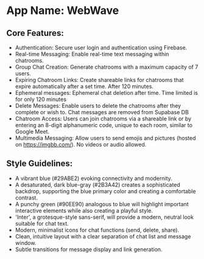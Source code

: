 # **App Name**: WebWave

## Core Features:

- Authentication: Secure user login and authentication using Firebase.
- Real-time Messaging: Enable real-time text messaging within chatrooms.
- Group Chat Creation: Generate chatrooms with a maximum capacity of 7 users.
- Expiring Chatroom Links: Create shareable links for chatrooms that expire automatically after a set time. After 120 minutes.
- Ephemeral messages: Ephemeral chat deletion after time. Time limited is for only 120 minutes
- Delete Messages: Enable users to delete the chatrooms after they complete or wish to. Chat messages are removed from Supabase DB
- Chatroom Access: Users can join chatrooms via a shareable link or by entering an 8-digit alphanumeric code, unique to each room, similar to Google Meet.
- Multimedia Messaging: Allow users to send emojis and pictures (hosted on https://imgbb.com/). No videos or audio allowed.

## Style Guidelines:

- A vibrant blue (#29ABE2) evoking connectivity and modernity.
- A desaturated, dark blue-gray (#2B3A42) creates a sophisticated backdrop, supporting the blue primary color and creating a comfortable contrast.
- A punchy green (#90EE90) analogous to blue will highlight important interactive elements while also creating a playful style.
- 'Inter', a grotesque-style sans-serif, will provide a modern, neutral look suitable for chat text.
- Modern, minimalist icons for chat functions (send, delete, share).
- Clean, intuitive layout with a clear separation of chat list and message window.
- Subtle transitions for message display and link generation.